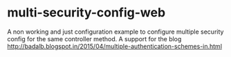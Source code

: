 # multi-security-config-web

A non working and just configuration example to configure multiple security config for the same controller method.
A support for the blog http://badalb.blogspot.in/2015/04/multiple-authentication-schemes-in.html 
